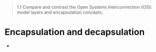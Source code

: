 > 1.1 Compare and contrast the Open Systems Interconnection (OSI) model layers and encapsulation concepts.

# Encapsulation and decapsulation

- 